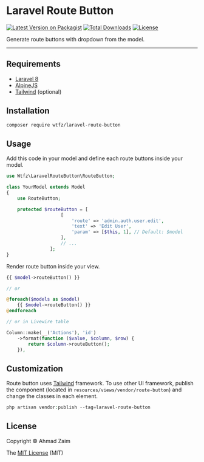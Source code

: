 # Laravel Route Button

[![Latest Version on Packagist](https://img.shields.io/packagist/v/wtfz/laravel-route-button)](https://packagist.org/packages/wtfz/laravel-route-button)
[![Total Downloads](https://img.shields.io/packagist/dt/wtfz/laravel-route-button)](https://packagist.org/packages/wtfz/laravel-route-button)
[![License](https://img.shields.io/packagist/l/wtfz/laravel-route-button)](https://packagist.org/packages/wtfz/laravel-route-button)

Generate route buttons with dropdown from the model.

---

## Requirements

- [Laravel 8](https://laravel.com)
- [AlpineJS](https://github.com/alpinejs/alpine)
- [Tailwind](https://github.com/tailwindlabs/tailwindcss) (optional)

## Installation

```bash
composer require wtfz/laravel-route-button
```

## Usage

Add this code in your model and define each route buttons inside your model.

```php
use Wtfz\LaravelRouteButton\RouteButton;

class YourModel extends Model
{
    use RouteButton;

    protected $routeButton = [
                    [
                        'route' => 'admin.auth.user.edit',
                        'text' => 'Edit User',
                        'param' => [$this, 1], // Default: $model
                    ],
                    // ...
                ];
}
```

Render route button inside your view.

```php
{{ $model->routeButton() }}

// or

@foreach($models as $model)
    {{ $model->routeButton() }}
@endforeach

// or in Livewire table

Column::make(__('Actions'), 'id')
    ->format(function ($value, $column, $row) {
        return $column->routeButton();
    }),
```

## Customization

Route button uses [Tailwind](https://github.com/tailwindlabs/tailwindcss) framework. To use other UI framework, publish the component (located in `resources/views/vendor/route-button`) and change the classes in each element.

```php
php artisan vendor:publish --tag=laravel-route-button
```

## License

Copyright © Ahmad Zaim

The [MIT License](LICENSE.md) (MIT)
